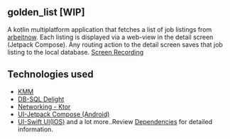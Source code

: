 ## golden_list [WIP]

A kotlin multiplatform application that fetches a list of job listings
from [arbeitnow](https://arbeitnow.com/api/job-board-api). Each listing is displayed via a web-view
in the detail screen (Jetpack Compose). Any routing action to the detail screen saves that job
listing to the local database.
[Screen Recording](screenshot/golden_list.gif)

## Technologies used

- [KMM](https://kotlinlang.org/lp/mobile/)
- [DB-SQL Delight](https://github.com/cashapp/sqldelight)
- [Networking - Ktor](https://ktor.io/)
- [UI-Jetpack Compose (Android)](https://developer.android.com/jetpack/compose)
- [UI-Swift UI(IOS)](https://developer.apple.com/xcode/swiftui/) and a lot more..Review [Dependencies](buildSrc/src/main/kotlin/Dependencies.kt) for detailed
information.

